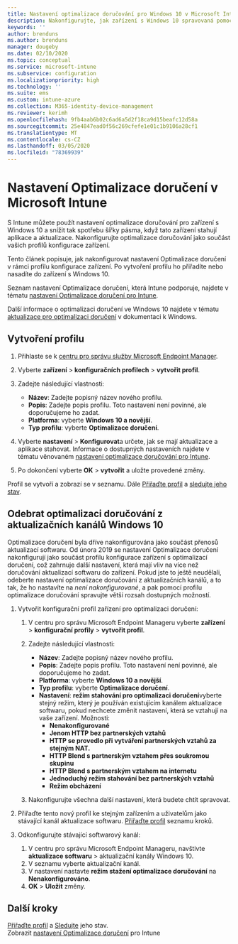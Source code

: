 ```yaml
---
title: Nastavení optimalizace doručování pro Windows 10 v Microsoft Intune – Azure | Microsoft Docs
description: Nakonfigurujte, jak zařízení s Windows 10 spravovaná pomocí služby Intune využívají optimalizaci doručování. V Intune vytvořte profil konfigurace zařízení pro instalaci aktualizací z Internetu. Přečtěte si taky, jak nahradit existující aktualizační kanály profilem Optimalizace doručení.
keywords: ''
author: brenduns
ms.author: brenduns
manager: dougeby
ms.date: 02/10/2020
ms.topic: conceptual
ms.service: microsoft-intune
ms.subservice: configuration
ms.localizationpriority: high
ms.technology: ''
ms.suite: ems
ms.custom: intune-azure
ms.collection: M365-identity-device-management
ms.reviewer: kerimh
ms.openlocfilehash: 9fb4aab6b02c6ad6a5d2f18ca9d15beafc12d58a
ms.sourcegitcommit: 25e4847ead0f56c269cfefe1e01c1b9106a28cf1
ms.translationtype: MT
ms.contentlocale: cs-CZ
ms.lasthandoff: 03/05/2020
ms.locfileid: "78369939"
---
```

# <a name="delivery-optimization-settings-in-microsoft-intune"></a>Nastavení Optimalizace doručení v Microsoft Intune

S Intune můžete použít nastavení optimalizace doručování pro zařízení s Windows 10 a snížit tak spotřebu šířky pásma, když tato zařízení stahují aplikace a aktualizace. Nakonfigurujte optimalizace doručování jako součást vašich profilů konfigurace zařízení.  

Tento článek popisuje, jak nakonfigurovat nastavení Optimalizace doručení v rámci profilu konfigurace zařízení. Po vytvoření profilu ho přiřadíte nebo nasadíte do zařízení s Windows 10. 

Seznam nastavení Optimalizace doručení, která Intune podporuje, najdete v tématu [nastavení Optimalizace doručení pro Intune](../delivery-optimization-settings.md).  

Další informace o optimalizaci doručení ve Windows 10 najdete v tématu [aktualizace pro optimalizaci doručení](https://docs.microsoft.com/windows/deployment/update/waas-delivery-optimization) v dokumentaci k Windows.  

## <a name="create-the-profile"></a>Vytvoření profilu

1. Přihlaste se k [centru pro správu služby Microsoft Endpoint Manager](https://go.microsoft.com/fwlink/?linkid=2109431).

2. Vyberte **zařízení** > **konfiguračních profilech** > **vytvořit profil**.

3. Zadejte následující vlastnosti:

    - **Název**: Zadejte popisný název nového profilu.
    - **Popis**: Zadejte popis profilu. Toto nastavení není povinné, ale doporučujeme ho zadat.
    - **Platforma**: vyberte **Windows 10 a novější**.
    - **Typ profilu**: vyberte **Optimalizace doručení**.

4. Vyberte **nastavení** > **Konfigurovat**a určete, jak se mají aktualizace a aplikace stahovat. Informace o dostupných nastaveních najdete v tématu věnovaném [nastavení optimalizace doručování pro Intune](../delivery-optimization-settings.md).

5. Po dokončení vyberte **OK** > **vytvořit** a uložte provedené změny.

Profil se vytvoří a zobrazí se v seznamu. Dále [Přiřaďte profil](device-profile-assign.md) a [sledujte jeho stav](device-profile-monitor.md).

<!-- ## Move existing update rings to delivery optimization

**Delivery optimization** settings replace **Software updates – Windows 10 Update Rings**. Your existing update rings can be easily changed to use the **Delivery optimization** settings. To maintain the same settings when you create a delivery optimization profile, use the same *Delivery optimization download mode* and then set the same settings as you already use. However, you can choose to reconfigure delivery optimization settings to take advantage of the full range of addition settings that the Delivery Optimization profile can manage. 
-->

## <a name="remove-delivery-optimization-from-windows-10-update-rings"></a>Odebrat optimalizaci doručování z aktualizačních kanálů Windows 10

Optimalizace doručení byla dříve nakonfigurována jako součást přenosů aktualizací softwaru. Od února 2019 se nastavení Optimalizace doručení nakonfigurují jako součást profilu konfigurace zařízení s optimalizací doručení, což zahrnuje další nastavení, která mají vliv na více než doručování aktualizací softwaru do zařízení. Pokud jste to ještě neudělali, odeberte nastavení optimalizace doručování z aktualizačních kanálů, a to tak, že ho nastavíte na *není nakonfigurované*, a pak pomocí profilu optimalizace doručování spravujte větší rozsah dostupných možností.

1. Vytvořit konfigurační profil zařízení pro optimalizaci doručení:

    1. V centru pro správu Microsoft Endpoint Manageru vyberte **zařízení** > **konfigurační profily** > **vytvořit profil**.
    2. Zadejte následující vlastnosti:

        - **Název**: Zadejte popisný název nového profilu.
        - **Popis**: Zadejte popis profilu. Toto nastavení není povinné, ale doporučujeme ho zadat.
        - **Platforma**: vyberte **Windows 10 a novější**.
        - **Typ profilu**: vyberte **Optimalizace doručení**.
        - **Nastavení**: **režim stahování pro optimalizaci doručení**vyberte stejný režim, který je používán existujícím kanálem aktualizace softwaru, pokud nechcete změnit nastavení, která se vztahují na vaše zařízení. Možnosti:
            - **Nenakonfigurované**
            - **Jenom HTTP bez partnerských vztahů**
            - **HTTP se provedlo při vytváření partnerských vztahů za stejným NAT.**
            - **HTTP Blend s partnerským vztahem přes soukromou skupinu**
            - **HTTP Blend s partnerským vztahem na internetu**
            - **Jednoduchý režim stahování bez partnerských vztahů**
            - **Režim obcházení**
    3. Nakonfigurujte všechna další nastavení, která budete chtít spravovat.

2. Přiřaďte tento nový profil ke stejným zařízením a uživatelům jako stávající kanál aktualizace softwaru. [Přiřaďte profil](device-profile-assign.md) seznamu kroků.

3. Odkonfigurujte stávající softwarový kanál:
    1. V centru pro správu Microsoft Endpoint Manageru, navštivte **aktualizace softwaru** > aktualizační kanály Windows 10.
    2. V seznamu vyberte aktualizační kanál.
    3. V nastavení nastavte **režim stažení optimalizace doručování** na **Nenakonfigurováno**.
    4. **OK** > **Uložit** změny.

## <a name="next-steps"></a>Další kroky

[Přiřaďte profil](device-profile-assign.md) a [Sledujte](device-profile-monitor.md) jeho stav.  
Zobrazit [nastavení Optimalizace doručení](../delivery-optimization-settings.md) pro Intune
